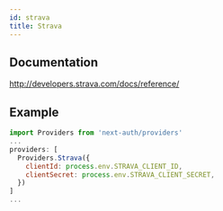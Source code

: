 ```yaml
---
id: strava
title: Strava
---
```


## Documentation

http://developers.strava.com/docs/reference/

## Example

```js
import Providers from 'next-auth/providers'
...
providers: [
  Providers.Strava({
    clientId: process.env.STRAVA_CLIENT_ID,
    clientSecret: process.env.STRAVA_CLIENT_SECRET,
  })
]
...
```
